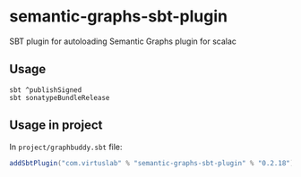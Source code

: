 # semantic-graphs-sbt-plugin

SBT plugin for autoloading Semantic Graphs plugin for scalac

## Usage

```
sbt ^publishSigned
sbt sonatypeBundleRelease
```

## Usage in project

In `project/graphbuddy.sbt` file:

```scala
addSbtPlugin("com.virtuslab" % "semantic-graphs-sbt-plugin" % "0.2.18")
```
